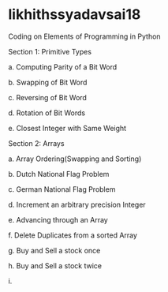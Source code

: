 # likhithssyadavsai18
Coding on Elements of Programming in Python

Section 1:  Primitive Types

a. Computing Parity of a Bit Word

b. Swapping of Bit Word

c. Reversing of Bit Word

d. Rotation of Bit Words

e. Closest Integer with Same Weight

Section 2:  Arrays

a. Array Ordering(Swapping and Sorting)

b. Dutch National Flag Problem

c. German National Flag Problem

d. Increment an arbitrary precision Integer

e. Advancing through an Array

f. Delete Duplicates from a sorted Array

g. Buy and Sell a stock once

h. Buy and Sell a stock twice

i.
